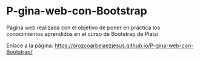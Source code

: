 # P-gina-web-con-Bootstrap
Página web realizada con el objetivo de poner en práctica los conocimientos aprendidos en el curso de Bootstrap de Platzi

Enlace a la página:
https://orozcoarbelaezjesus.github.io/P-gina-web-con-Bootstrap/
